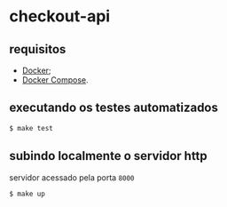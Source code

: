 # checkout-api

## requisitos

- [Docker](https://docs.docker.com/);
- [Docker Compose](https://docs.docker.com/compose/).

## executando os testes automatizados

```sh
$ make test
```

## subindo localmente o servidor http

servidor acessado pela porta `8000`

```sh
$ make up
```
